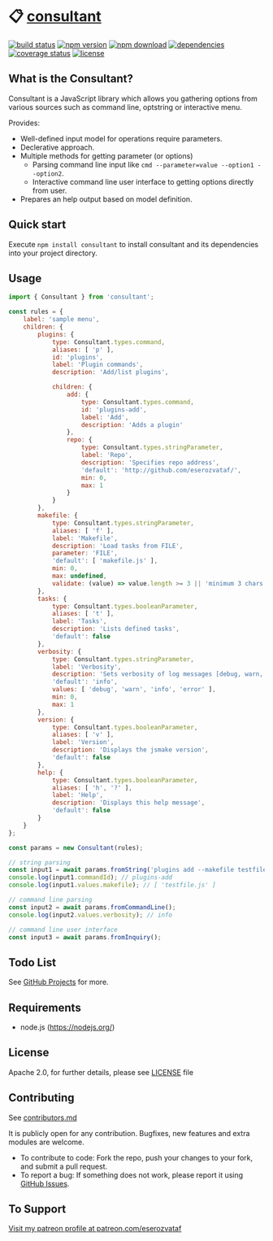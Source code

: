 # 📋 [consultant](https://github.com/eserozvataf/consultant)

[![build status][build-image]][build-url]
[![npm version][npm-image]][npm-url]
[![npm download][download-image]][npm-url]
[![dependencies][dep-image]][dep-url]
[![coverage status][coverage-image]][coverage-url]
[![license][license-image]][license-url]


## What is the Consultant?

Consultant is a JavaScript library which allows you gathering options from various sources such as command line, optstring or interactive menu.

Provides:

- Well-defined input model for operations require parameters.
- Declerative approach.
- Multiple methods for getting parameter (or options)
    - Parsing command line input like `cmd --parameter=value --option1 --option2`.
    - Interactive command line user interface to getting options directly from user.
- Prepares an help output based on model definition.


## Quick start

Execute `npm install consultant` to install consultant and its dependencies into your project directory.


## Usage

```js
import { Consultant } from 'consultant';

const rules = {
    label: 'sample menu',
    children: {
        plugins: {
            type: Consultant.types.command,
            aliases: [ 'p' ],
            id: 'plugins',
            label: 'Plugin commands',
            description: 'Add/list plugins',

            children: {
                add: {
                    type: Consultant.types.command,
                    id: 'plugins-add',
                    label: 'Add',
                    description: 'Adds a plugin'
                },
                repo: {
                    type: Consultant.types.stringParameter,
                    label: 'Repo',
                    description: 'Specifies repo address',
                    'default': 'http://github.com/eserozvataf/',
                    min: 0,
                    max: 1
                }
            }
        },
        makefile: {
            type: Consultant.types.stringParameter,
            aliases: [ 'f' ],
            label: 'Makefile',
            description: 'Load tasks from FILE',
            parameter: 'FILE',
            'default': [ 'makefile.js' ],
            min: 0,
            max: undefined,
            validate: (value) => value.length >= 3 || 'minimum 3 chars required'
        },
        tasks: {
            type: Consultant.types.booleanParameter,
            aliases: [ 't' ],
            label: 'Tasks',
            description: 'Lists defined tasks',
            'default': false
        },
        verbosity: {
            type: Consultant.types.stringParameter,
            label: 'Verbosity',
            description: 'Sets verbosity of log messages [debug, warn, info, error]',
            'default': 'info',
            values: [ 'debug', 'warn', 'info', 'error' ],
            min: 0,
            max: 1
        },
        version: {
            type: Consultant.types.booleanParameter,
            aliases: [ 'v' ],
            label: 'Version',
            description: 'Displays the jsmake version',
            'default': false
        },
        help: {
            type: Consultant.types.booleanParameter,
            aliases: [ 'h', '?' ],
            label: 'Help',
            description: 'Displays this help message',
            'default': false
        }
    }
};

const params = new Consultant(rules);

// string parsing
const input1 = await params.fromString('plugins add --makefile testfile.js');
console.log(input1.commandId); // plugins-add
console.log(input1.values.makefile); // [ 'testfile.js' ]

// command line parsing
const input2 = await params.fromCommandLine();
console.log(input2.values.verbosity); // info

// command line user interface
const input3 = await params.fromInquiry();
```


## Todo List

See [GitHub Projects](https://github.com/eserozvataf/consultant/projects) for more.


## Requirements

* node.js (https://nodejs.org/)


## License

Apache 2.0, for further details, please see [LICENSE](LICENSE) file


## Contributing

See [contributors.md](contributors.md)

It is publicly open for any contribution. Bugfixes, new features and extra modules are welcome.

* To contribute to code: Fork the repo, push your changes to your fork, and submit a pull request.
* To report a bug: If something does not work, please report it using [GitHub Issues](https://github.com/eserozvataf/consultant/issues).


## To Support

[Visit my patreon profile at patreon.com/eserozvataf](https://www.patreon.com/eserozvataf)


[build-image]: https://travis-ci.org/eserozvataf/consultant.svg?branch=master
[build-url]: https://travis-ci.org/eserozvataf/consultant
[npm-image]: https://img.shields.io/npm/v/consultant.svg?style=flat-square
[npm-url]: https://www.npmjs.com/package/consultant
[download-image]: https://img.shields.io/npm/dt/consultant.svg?style=flat-square
[dep-image]: https://img.shields.io/david/eserozvataf/consultant.svg?style=flat-square
[dep-url]: https://github.com/eserozvataf/consultant
[coverage-image]: https://coveralls.io/repos/eserozvataf/consultant/badge.svg?branch=master
[coverage-url]: https://coveralls.io/r/eserozvataf/consultant?branch=master
[license-image]: https://img.shields.io/npm/l/consultant.svg?style=flat-square
[license-url]: https://github.com/eserozvataf/consultant/blob/master/LICENSE
